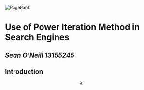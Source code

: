 ![PageRank](http://www.webseoanalytics.com/blog/wp-content/uploads/2010/11/wikipedia-pagerank-nofollow-backlink.jpg)
 # Use of Power Iteration Method in Search Engines
***Sean O'Neill***     ***13155245***
---------------------------------
## Introduction
$$\lambda$$


